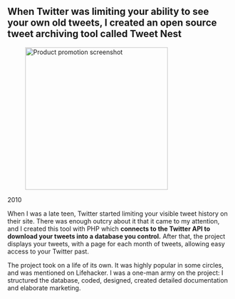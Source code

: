 ## When Twitter was limiting your ability to see your own old tweets, I created an open source tweet archiving tool called Tweet Nest

<figure class="figure-tweetnest">
	<img src="{{ '/assets/TweetNestShot.png' | url }}" width="320" alt="Product promotion screenshot" />
</figure>

<p class="meta">2010</p>

When I was a late teen, Twitter started limiting your visible tweet history on their site. There was enough outcry about it that it came to my attention, and I created this tool with PHP which **connects to the Twitter API to download your tweets into a database you control.** After that, the project displays your tweets, with a page for each month of tweets, allowing easy access to your Twitter past.

The project took on a life of its own. It was highly popular in some circles, and was mentioned on Lifehacker. I was a one-man army on the project: I structured the database, coded, designed, created detailed documentation and elaborate marketing.
